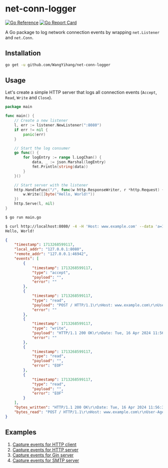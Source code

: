 # net-conn-logger

[![Go Reference](https://pkg.go.dev/badge/github.com/WangYihang/net-conn-logger.svg)](https://pkg.go.dev/github.com/WangYihang/net-conn-logger)
[![Go Report Card](https://goreportcard.com/badge/github.com/WangYihang/net-conn-logger)](https://goreportcard.com/report/github.com/WangYihang/net-conn-logger)

A Go package to log network connection events by wrapping `net.Listener` and `net.Conn`.

## Installation

```bash
go get -u github.com/WangYihang/net-conn-logger
```

## Usage

Let's create a simple HTTP server that logs all connection events (`Accept`, `Read`, `Write` and `Close`).

```go
package main

func main() {
    // Create a new listener
	l, err := listener.NewListener(":8080")
	if err != nil {
		panic(err)
	}

	// Start the log consumer
	go func() {
		for logEntry := range l.LogChan() {
			data, _ := json.Marshal(logEntry)
			fmt.Println(string(data))
		}
	}()

    // Start server with the listener
    http.HandleFunc("/", func(w http.ResponseWriter, r *http.Request) {
        w.Write([]byte("Hello, World!"))
    })
    http.Serve(l, nil)
}
```

```bash
$ go run main.go
```

```bash
$ curl http://localhost:8080/ -4 -H 'Host: www.example.com' --data 'a=1&b=2' 
Hello, World!
```

```json
{
    "timestamp": 1713268599117,
    "local_addr": "127.0.0.1:8080",
    "remote_addr": "127.0.0.1:46942",
    "events": [
        {
            "timestamp": 1713268599117,
            "type": "accept",
            "payload": "",
            "error": ""
        },
        {
            "timestamp": 1713268599117,
            "type": "read",
            "payload": "POST / HTTP/1.1\r\nHost: www.example.com\r\nUser-Agent: curl/8.2.1\r\nAccept: */*\r\nContent-Length: 7\r\nContent-Type: application/x-www-form-urlencoded\r\n\r\na=1\u0026b=2",
            "error": ""
        },
        {
            "timestamp": 1713268599117,
            "type": "write",
            "payload": "HTTP/1.1 200 OK\r\nDate: Tue, 16 Apr 2024 11:56:39 GMT\r\nContent-Length: 13\r\nContent-Type: text/plain; charset=utf-8\r\n\r\nHello, World!",
            "error": ""
        },
        {
            "timestamp": 1713268599117,
            "type": "read",
            "payload": "",
            "error": "EOF"
        },
        {
            "timestamp": 1713268599117,
            "type": "read",
            "payload": "",
            "error": "EOF"
        }
    ],
    "bytes_written": "HTTP/1.1 200 OK\r\nDate: Tue, 16 Apr 2024 11:56:39 GMT\r\nContent-Length: 13\r\nContent-Type: text/plain; charset=utf-8\r\n\r\nHello, World!",
    "bytes_read": "POST / HTTP/1.1\r\nHost: www.example.com\r\nUser-Agent: curl/8.2.1\r\nAccept: */*\r\nContent-Length: 7\r\nContent-Type: application/x-www-form-urlencoded\r\n\r\na=1\u0026b=2"
}
```

## Examples

1. [Capture events for HTTP client](./examples/net-http-client/)
2. [Capture events for HTTP server](./examples/net-http-server/)
3. [Capture events for Gin server](./examples/gin-server/)
4. [Capture events for SMTP server](./examples/go-smtp-server/)
